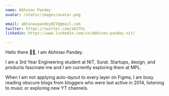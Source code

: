```yaml
---
name: Abhinav Pandey
avatar: /static/images/avatar.png

email: abhinavpandey027@gmail.com
twitter: https://twitter.com/ab27hi
linkedin: https://www.linkedin.com/in/abhinav-pandey-nit/

---
```


Hello there 👋🏼, I am Abhinav Pandey.

I am a 3rd Year Engineering student at NIT, Surat. Startups, design, and products fascinate me and I am currently exploring them at MPL.

When I am not applying auto-layout to every layer on Figma, I am busy reading obscure blogs from bloggers who were last active in 2014, listening to music or exploring new YT channels.
